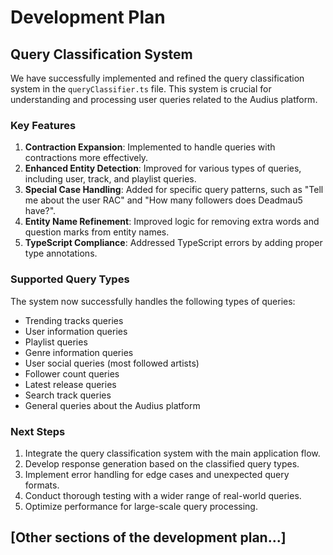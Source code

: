 # Development Plan

## Query Classification System

We have successfully implemented and refined the query classification system in the `queryClassifier.ts` file. This system is crucial for understanding and processing user queries related to the Audius platform.

### Key Features

1. **Contraction Expansion**: Implemented to handle queries with contractions more effectively.
2. **Enhanced Entity Detection**: Improved for various types of queries, including user, track, and playlist queries.
3. **Special Case Handling**: Added for specific query patterns, such as "Tell me about the user RAC" and "How many followers does Deadmau5 have?".
4. **Entity Name Refinement**: Improved logic for removing extra words and question marks from entity names.
5. **TypeScript Compliance**: Addressed TypeScript errors by adding proper type annotations.

### Supported Query Types

The system now successfully handles the following types of queries:
- Trending tracks queries
- User information queries
- Playlist queries
- Genre information queries
- User social queries (most followed artists)
- Follower count queries
- Latest release queries
- Search track queries
- General queries about the Audius platform

### Next Steps

1. Integrate the query classification system with the main application flow.
2. Develop response generation based on the classified query types.
3. Implement error handling for edge cases and unexpected query formats.
4. Conduct thorough testing with a wider range of real-world queries.
5. Optimize performance for large-scale query processing.

## [Other sections of the development plan...]
